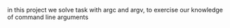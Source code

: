 in this project we solve task with argc and argv, to exercise our knowledge of command line arguments

